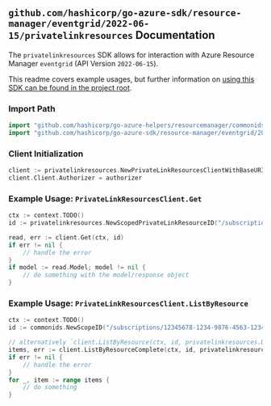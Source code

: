 
## `github.com/hashicorp/go-azure-sdk/resource-manager/eventgrid/2022-06-15/privatelinkresources` Documentation

The `privatelinkresources` SDK allows for interaction with Azure Resource Manager `eventgrid` (API Version `2022-06-15`).

This readme covers example usages, but further information on [using this SDK can be found in the project root](https://github.com/hashicorp/go-azure-sdk/tree/main/docs).

### Import Path

```go
import "github.com/hashicorp/go-azure-helpers/resourcemanager/commonids"
import "github.com/hashicorp/go-azure-sdk/resource-manager/eventgrid/2022-06-15/privatelinkresources"
```


### Client Initialization

```go
client := privatelinkresources.NewPrivateLinkResourcesClientWithBaseURI("https://management.azure.com")
client.Client.Authorizer = authorizer
```


### Example Usage: `PrivateLinkResourcesClient.Get`

```go
ctx := context.TODO()
id := privatelinkresources.NewScopedPrivateLinkResourceID("/subscriptions/12345678-1234-9876-4563-123456789012/resourceGroups/some-resource-group", "privateLinkResourceName")

read, err := client.Get(ctx, id)
if err != nil {
	// handle the error
}
if model := read.Model; model != nil {
	// do something with the model/response object
}
```


### Example Usage: `PrivateLinkResourcesClient.ListByResource`

```go
ctx := context.TODO()
id := commonids.NewScopeID("/subscriptions/12345678-1234-9876-4563-123456789012/resourceGroups/some-resource-group")

// alternatively `client.ListByResource(ctx, id, privatelinkresources.DefaultListByResourceOperationOptions())` can be used to do batched pagination
items, err := client.ListByResourceComplete(ctx, id, privatelinkresources.DefaultListByResourceOperationOptions())
if err != nil {
	// handle the error
}
for _, item := range items {
	// do something
}
```
